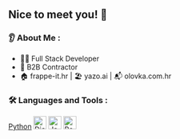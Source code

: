 ## Nice to meet you! 👋

### 👂 About Me :
- 🧑‍💻 Full Stack Developer
- 📝 B2B Contractor
- 🏠 frappe-it.hr | 🏖️ yazo.ai | 📬 olovka.com.hr

### 🛠️ Languages and Tools :
[Python](<img src="https://cdn.jsdelivr.net/gh/devicons/devicon@latest/icons/python/python-original.svg" title="Python" width="26" height="26"/>)
<img src="https://cdn.jsdelivr.net/gh/devicons/devicon@latest/icons/django/django-plain.svg" title="Django" width="26" height="26" />
<img src="https://cdn.jsdelivr.net/gh/devicons/devicon@latest/icons/javascript/javascript-original.svg" title="JavaScript" width="26" height="26" />
<img src="https://cdn.jsdelivr.net/gh/devicons/devicon@latest/icons/postgresql/postgresql-original.svg" title="PostgreSQL" width="26" height="26"/>


<!--
**francotrax/francotrax** is a ✨ _special_ ✨ repository because its `README.md` (this file) appears on your GitHub profile.

Here are some ideas to get you started:

- 🔭 I’m currently working on ...
- 🌱 I’m currently learning ...
- 👯 I’m looking to collaborate on ...
- 🤔 I’m looking for help with ...
- 💬 Ask me about ...
- 📫 How to reach me: ...
- 😄 Pronouns: ...
- ⚡ Fun fact: ...
-->
